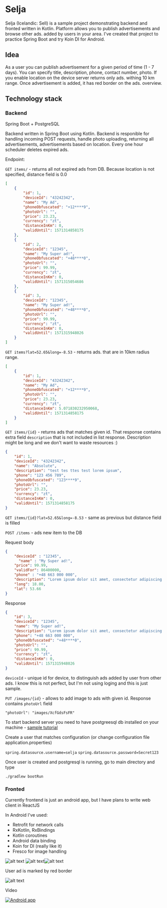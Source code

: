 # Selja

Selja (Icelandic: Sell) is a sample project demonstrating backend and fronted written in Kotlin. Platform allows you to publish advertisements and browse other ads. added by users in your area. I've created that project to practice Spring Boot and try Koin DI for Android.

## Idea

As a user you can publish advertisement for a given period of time (1 - 7 days). You can specify title, description, phone, contact number, photo. If you enable location on the device server returns only ads. withing 10 km range. Once advertisement is added, it has red border on the ads. overview.

## Technology stack

### Backend

Spring Boot + PostgreSQL

Backend written in Spring Boot using Kotlin. Backend is responible for handling incoming POST requests, handle photo uploading, returning all advertisements, advertisements based on location. Every one hour scheduler deletes expired ads. 

Endpoint:

`GET items/` - returns all not expired ads from DB. Because location is not specified, distance field is 0.0

```json
[
    {
        "id": 1,
        "deviceId": "43242342",
        "name": "My Ad",
        "phoneObfuscated": "+12****9",
        "photoUrl": "",
        "price": 23.23,
        "currency": "zł",
        "distanceInKm": 0,
        "validUntil": 1571314858175
    },
    {
        "id": 2,
        "deviceId": "12345",
        "name": "My Super ad!",
        "phoneObfuscated": "+48****0",
        "photoUrl": "",
        "price": 99.99,
        "currency": "zł",
        "distanceInKm": 0,
        "validUntil": 1571315054686
    },
    {
        "id": 3,
        "deviceId": "12345",
        "name": "My Super ad!",
        "phoneObfuscated": "+48****0",
        "photoUrl": "",
        "price": 99.99,
        "currency": "zł",
        "distanceInKm": 0,
        "validUntil": 1571315948026
    }
]
```
`GET items?lat=52.65&long=-8.53` - returns ads. that are in 10km radius range. 

```json
[
    {
        "id": 1,
        "deviceId": "43242342",
        "name": "My Ad",
        "phoneObfuscated": "+12****9",
        "photoUrl": "",
        "price": 23.23,
        "currency": "zł",
        "distanceInKm": 5.071830232950068,
        "validUntil": 1571314858175
    }
]
```

`GET items/{id}` - returns ads that matches given id. That response contains extra field `description` that is not included in list response. Description might be long and we don't want to waste resources :)

```json
{
    "id": 1,
    "deviceId": "43242342",
    "name": "Absolute",
    "description": "test tes ttes test lorem ipsum",
    "phone": "123 456 789",
    "phoneObfuscated": "123****9",
    "photoUrl": "",
    "price": 23.23,
    "currency": "zł",
    "distanceInKm": 0,
    "validUntil": 1571314858175
}
```
`GET items/{id}?lat=52.65&long=-8.53` - same as previous but distance field is filled

`POST /items` - ads new item to the DB

Request body
```json
{	
    "deviceId" : "12345",
	  "name" : "My Super ad!",
    "price": 99.99,
    "validFor": 86400000,
    "phone" : "+48 663 000 000",
    "description": "Lorem ipsum dolor sit amet, consectetur adipiscing elit...",
    "long": 18.00,
    "lat": 53.66
}
```

Response

```json
{
    "id": 3,
    "deviceId": "12345",
    "name": "My Super ad!",
    "description": "Lorem ipsum dolor sit amet, consectetur adipiscing elit...",
    "phone": "+48 663 000 000",
    "phoneObfuscated": "+48****0",
    "photoUrl": "",
    "price": 99.99,
    "currency": "zł",
    "distanceInKm": 0,
    "validUntil": 1571315948026
}
```

`deviceId` - unique id for device, to distinguish ads added by user from other ads. I know this is not perfect, but I'm not using loging and this is just sample.

`PUT /images/{id}` - allows to add image to ads with given id. Response contains `photoUrl` field

`"photoUrl": "images/XcfGdsFsFR"`

To start backend server you need to have postgreesql db installed on your machine - [sample tutorial](https://www.robinwieruch.de/postgres-sql-macos-setup)

Create a user that matches configuration (or change configuration file application.properties) 

`spring.datasource.username=selja`
`spring.datasource.password=Secret123`

Once user is created and postgresql is running, go to main directory and type

`./gradlew bootRun`

### Fronted

Currently frontend is just an android app, but I have plans to write web client in ReactJS

In Android I've used:
* Retrofit for network calls
* RxKotlin, RxBindings
* Kotlin coroutines
* Android data binding
* Koin for DI (really like it)
* Fresco for image handling

![alt text](https://github.com/NieKam/Selja/blob/master/screenshots/dashboard_framed.png "Dashboard")
![alt text](https://github.com/NieKam/Selja/blob/master/screenshots/ad_details_framed.png "Ad details")![alt text](https://github.com/NieKam/Selja/blob/master/screenshots/new_framed.png "New ad")

User ad is marked by red border

![alt text](https://github.com/NieKam/Selja/blob/master/screenshots/dashboard_user_ad_framed.png "User ad")

Video

[![Android app](https://img.youtube.com/vi/rAh5DK5d9gw/0.jpg)](https://www.youtube.com/watch?v=rAh5DK5d9gw)
